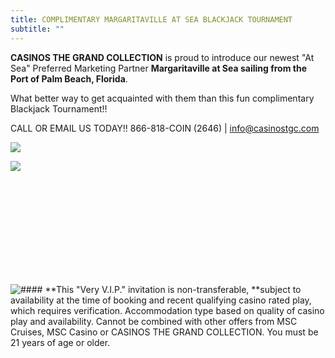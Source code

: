```yaml
---
title: COMPLIMENTARY MARGARITAVILLE AT SEA BLACKJACK TOURNAMENT
subtitle: ""
---
```

<!--StartFragment-->

**CASINOS THE GRAND COLLECTION** is proud to introduce our newest "At Sea" Preferred Marketing Partner **Margaritaville at Sea sailing from the Port of Palm Beach, Florida**.

W﻿hat better way to get acquainted with them than this fun complimentary Blackjack Tournament!!

CALL OR EMAIL US TODAY!!  866-818-COIN (2646) | [info@casinostgc.com](info@casinostgc.com)

<!--EndFragment-->

![](/uploads/2023-ctgc-preferred-partner-mvs-2.jpg)

![](/uploads/2023-03-16-mvs-blackjack-tournament.jpg)

![]()

![]()

![]()

![]()

![]()

![]()

![]()

![]()

![]()

####  

![](/uploads/2022-ctgc-here-there-everywhere.png "#### \*\*This \"Very V.I.P.\" invitation is non-transferable, \*\*subject to availability at the time of booking and recent qualifying casino rated play, which requires verification. Accommodation type based on quality of casino play and availability. Cannot be combined with other offers from MSC Cruises, MSC Casino or CASINOS THE GRAND COLLECTION. You must be 21 years of age or older.")

![]()

![]()